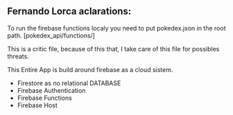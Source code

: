 ## Fernando Lorca aclarations: 

To run the firebase functions localy you need to put pokedex.json in the root path. 
[pokedex_api/functions/]

This is a critic file, because of this that, I take care of this file for possibles threats.

This Entire App is build around firebase as a cloud sistem. 
 * Firestore as no relational DATABASE
 * Firebase Authentication 
 * Firebase Functions
 * Firebase Host